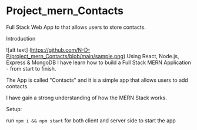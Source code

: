 # Project_mern_Contacts
Full Stack Web App to  that allows users to store contacts. 

Introduction

![alt text] (https://github.com/N-D-P/project_mern_Contacts/blob/main/sample.png)
Using React, Node.js, Express & MongoDB I have learn how to build a Full Stack MERN Application - from start to finish. 

The App is called "Contacts" and it is a simple app that allows users to add contacts.

I have gain a strong understanding of how the MERN Stack works.

Setup:

run ```npm i && npm start``` for both client and server side to start the app
